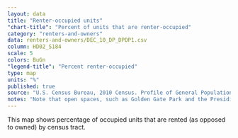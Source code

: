 ```yaml
---
layout: data
title: "Renter-occupied units"
"chart-title": "Percent of units that are renter-occupied"
category: "renters-and-owners"
data: renters-and-owners/DEC_10_DP_DPDP1.csv
column: HD02_S184
scale: 5
colors: BuGn
"legend-title": "Percent renter-occupied"
type: map
units: "%"
published: true
source: "U.S. Census Bureau, 2010 Census. Profile of General Population and Housing Characteristics."
notes: "Note that open spaces, such as Golden Gate Park and the Presidio, have very few units. "
---
```


This map shows percentage of occupied units that are rented (as opposed to owned) by census tract.
